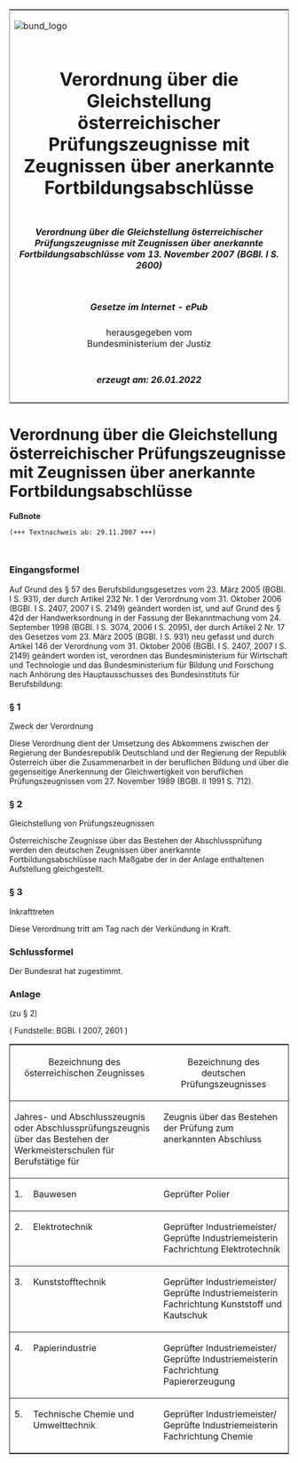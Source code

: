 <span id="DECKBLATT.html"></span>

<table border="0" frame="border" width="100%">

<tr valign="top">

<td align="left">

![bund\_logo](BfJ_2021_Web_de_de.gif)

</td>

<td align="right">

 

</td>

</tr>

<tr align="center" valign="middle">

<td colspan="2">

# Verordnung über die Gleichstellung österreichischer Prüfungszeugnisse mit Zeugnissen über anerkannte Fortbildungsabschlüsse

</td>

</tr>

<tr align="center" valign="middle">

<td colspan="2">

##### Verordnung über die Gleichstellung österreichischer Prüfungszeugnisse mit Zeugnissen über anerkannte Fortbildungsabschlüsse vom 13. November 2007 (BGBl. I S. 2600)

</td>

</tr>

<tr align="center" valign="middle">

<td colspan="2">

  
  

##### Gesetze im Internet - ePub  
  
herausgegeben vom  
Bundesministerium der Justiz

</td>

</tr>

<tr align="center" valign="bottom">

<td colspan="2">

  
  

##### erzeugt am: 26.01.2022

</td>

</tr>

</table>

<span id="BJNR260000007.html"></span>

# Verordnung über die Gleichstellung österreichischer Prüfungszeugnisse mit Zeugnissen über anerkannte Fortbildungsabschlüsse

<div>

  
**Fußnote**

<div class="jnhtml">

<div>

<div class="jurAbsatz">

  

``` 
(+++ Textnachweis ab: 29.11.2007 +++)

 
```

</div>

</div>

</div>

</div>

<span id="BJNR260000007BJNE000100000.html"></span>

### Eingangsformel  

<div>

<div class="jnhtml">

<div>

<div class="jurAbsatz">

Auf Grund des § 57 des Berufsbildungsgesetzes vom 23. März 2005 (BGBl. I
S. 931), der durch Artikel 232 Nr. 1 der Verordnung vom 31. Oktober 2006
(BGBl. I S. 2407, 2007 I S. 2149) geändert worden ist, und auf Grund des
§ 42d der Handwerksordnung in der Fassung der Bekanntmachung vom 24.
September 1998 (BGBl. I S. 3074, 2006 I S. 2095), der durch Artikel 2
Nr. 17 des Gesetzes vom 23. März 2005 (BGBl. I S. 931) neu gefasst und
durch Artikel 146 der Verordnung vom 31. Oktober 2006 (BGBl. I S. 2407,
2007 I S. 2149) geändert worden ist, verordnen das Bundesministerium für
Wirtschaft und Technologie und das Bundesministerium für Bildung und
Forschung nach Anhörung des Hauptausschusses des Bundesinstituts für
Berufsbildung:

</div>

</div>

</div>

</div>

<span id="BJNR260000007BJNE000200000.html"></span>

### § 1  
Zweck der Verordnung

<div>

<div class="jnhtml">

<div>

<div class="jurAbsatz">

Diese Verordnung dient der Umsetzung des Abkommens zwischen der
Regierung der Bundesrepublik Deutschland und der Regierung der Republik
Österreich über die Zusammenarbeit in der beruflichen Bildung und über
die gegenseitige Anerkennung der Gleichwertigkeit von beruflichen
Prüfungszeugnissen vom 27. November 1989 (BGBl. II 1991 S. 712).

</div>

</div>

</div>

</div>

<span id="BJNR260000007BJNE000300000.html"></span>

### § 2  
Gleichstellung von Prüfungszeugnissen

<div>

<div class="jnhtml">

<div>

<div class="jurAbsatz">

Österreichische Zeugnisse über das Bestehen der Abschlussprüfung werden
den deutschen Zeugnissen über anerkannte Fortbildungsabschlüsse nach
Maßgabe der in der Anlage enthaltenen Aufstellung gleichgestellt.

</div>

</div>

</div>

</div>

<span id="BJNR260000007BJNE000400000.html"></span>

### § 3  
Inkrafttreten

<div>

<div class="jnhtml">

<div>

<div class="jurAbsatz">

Diese Verordnung tritt am Tag nach der Verkündung in Kraft.

</div>

</div>

</div>

</div>

<span id="BJNR260000007BJNE000500000.html"></span>

### Schlussformel  

<div>

<div class="jnhtml">

<div>

<div class="jurAbsatz">

Der Bundesrat hat zugestimmt.

</div>

</div>

</div>

</div>

<span id="BJNR260000007BJNE000600000.html"></span>

### Anlage  
(zu § 2)

<div>

<div class="jnhtml">

<div>

<div class="kommentar_Fundstelle">

( Fundstelle: BGBl. I 2007, 2601 )

</div>

  
  

<table style="border-collapse: collapse;border-top: 0.5pt solid ; border-bottom: 0.5pt solid ; border-left: 0.5pt solid ; border-right: 0.5pt solid ; ">

<colgroup>

<col align="left" width="4%">

</col>

<col align="left" width="48%">

</col>

<col align="left" width="48%">

</col>

</colgroup>

<thead valign="bottom">

<tr>

<th style="border-bottom: 0.5pt solid ;  font-weight:normal;" colspan="2" align="center" valign="top" charoff="50">

Bezeichnung des  
österreichischen Zeugnisses

</div>

</div>

</div>

</th>

<th style="border-bottom: 0.5pt solid ;  font-weight:normal;" align="center" valign="top" charoff="50">

Bezeichnung des  
deutschen Prüfungszeugnisses

</th>

</tr>

</thead>

<tbody valign="top">

<tr>

<td style="border-bottom: 0.5pt solid ; " colspan="2" align="left" valign="top" charoff="50">

Jahres- und Abschlusszeugnis oder Abschlussprüfungszeugnis über das
Bestehen der Werkmeisterschulen für Berufstätige für

</td>

<td style="border-bottom: 0.5pt solid ; " align="left" valign="top" charoff="50">

Zeugnis über das Bestehen der Prüfung zum anerkannten Abschluss

</td>

</tr>

<tr>

<td style="border-bottom: 0.5pt solid ; " align="left" valign="top" charoff="50">

1\.

</td>

<td style="border-bottom: 0.5pt solid ; " align="left" valign="top" charoff="50">

Bauwesen

</td>

<td style="border-bottom: 0.5pt solid ; " align="left" valign="top" charoff="50">

Geprüfter Polier

</td>

</tr>

<tr>

<td style="border-bottom: 0.5pt solid ; " align="left" valign="top" charoff="50">

2\.

</td>

<td style="border-bottom: 0.5pt solid ; " align="left" valign="top" charoff="50">

Elektrotechnik

</td>

<td style="border-bottom: 0.5pt solid ; " align="left" valign="top" charoff="50">

Geprüfter Industriemeister/  
Geprüfte Industriemeisterin  
Fachrichtung Elektrotechnik

</td>

</tr>

<tr>

<td style="border-bottom: 0.5pt solid ; " align="left" valign="top" charoff="50">

3\.

</td>

<td style="border-bottom: 0.5pt solid ; " align="left" valign="top" charoff="50">

Kunststofftechnik

</td>

<td style="border-bottom: 0.5pt solid ; " align="left" valign="top" charoff="50">

Geprüfter Industriemeister/  
Geprüfte Industriemeisterin  
Fachrichtung Kunststoff und  
Kautschuk

</td>

</tr>

<tr>

<td style="border-bottom: 0.5pt solid ; " align="left" valign="top" charoff="50">

4\.

</td>

<td style="border-bottom: 0.5pt solid ; " align="left" valign="top" charoff="50">

Papierindustrie

</td>

<td style="border-bottom: 0.5pt solid ; " align="left" valign="top" charoff="50">

Geprüfter Industriemeister/  
Geprüfte Industriemeisterin  
Fachrichtung Papiererzeugung

</td>

</tr>

<tr>

<td style align="left" valign="top" charoff="50">

5\.

</td>

<td style align="left" valign="top" charoff="50">

Technische Chemie und  
Umwelttechnik

</td>

<td style align="left" valign="top" charoff="50">

Geprüfter Industriemeister/  
Geprüfte Industriemeisterin  
Fachrichtung Chemie

</td>

</tr>

</tbody>

</table>

</div>

</div>

</div>
